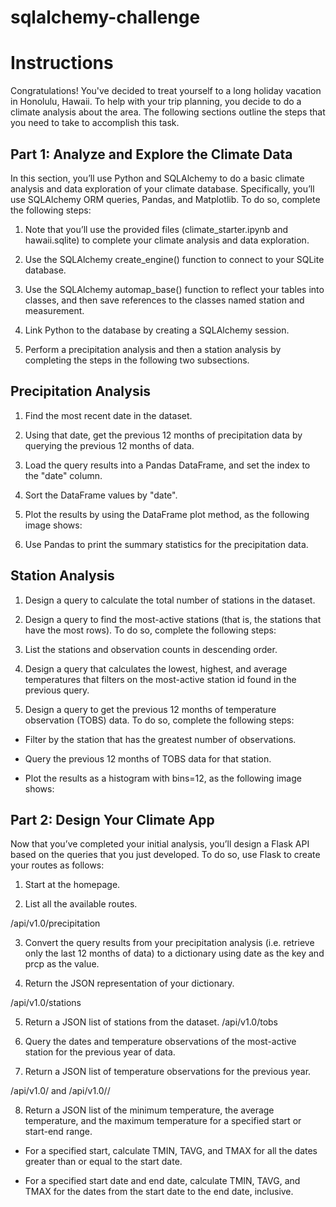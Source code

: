 # sqlalchemy-challenge

# Instructions
Congratulations! You've decided to treat yourself to a long holiday vacation in Honolulu, Hawaii. To help with your trip planning, you decide to do a climate analysis about the area. The following sections outline the steps that you need to take to accomplish this task.

## Part 1: Analyze and Explore the Climate Data
In this section, you’ll use Python and SQLAlchemy to do a basic climate analysis and data exploration of your climate database. Specifically, you’ll use SQLAlchemy ORM queries, Pandas, and Matplotlib. To do so, complete the following steps:

1. Note that you’ll use the provided files (climate_starter.ipynb and hawaii.sqlite) to complete your climate analysis and data exploration.

2. Use the SQLAlchemy create_engine() function to connect to your SQLite database.

3. Use the SQLAlchemy automap_base() function to reflect your tables into classes, and then save references to the classes named station and measurement.

4. Link Python to the database by creating a SQLAlchemy session.

5. Perform a precipitation analysis and then a station analysis by completing the steps in the following two subsections.

## Precipitation Analysis
1. Find the most recent date in the dataset.

2. Using that date, get the previous 12 months of precipitation data by querying the previous 12 months of data.

3. Load the query results into a Pandas DataFrame, and set the index to the "date" column.

4. Sort the DataFrame values by "date".

5. Plot the results by using the DataFrame plot method, as the following image shows:

6. Use Pandas to print the summary statistics for the precipitation data.

## Station Analysis
1. Design a query to calculate the total number of stations in the dataset.
2. Design a query to find the most-active stations (that is, the stations that have the most rows). To do so, complete the following steps:
3. List the stations and observation counts in descending order.

4. Design a query that calculates the lowest, highest, and average temperatures that filters on the most-active station id found in the previous query.

5. Design a query to get the previous 12 months of temperature observation (TOBS) data. To do so, complete the following steps:

- Filter by the station that has the greatest number of observations.

- Query the previous 12 months of TOBS data for that station.

- Plot the results as a histogram with bins=12, as the following image shows:

## Part 2: Design Your Climate App
Now that you’ve completed your initial analysis, you’ll design a Flask API based on the queries that you just developed. To do so, use Flask to create your routes as follows:


1. Start at the homepage.

2. List all the available routes.

/api/v1.0/precipitation

3. Convert the query results from your precipitation analysis (i.e. retrieve only the last 12 months of data) to a dictionary using date as the key and prcp as the value.

4. Return the JSON representation of your dictionary.

/api/v1.0/stations

5. Return a JSON list of stations from the dataset.
/api/v1.0/tobs

6. Query the dates and temperature observations of the most-active station for the previous year of data.

7. Return a JSON list of temperature observations for the previous year.

/api/v1.0/<start> and /api/v1.0/<start>/<end>

8. Return a JSON list of the minimum temperature, the average temperature, and the maximum temperature for a specified start or start-end range.

- For a specified start, calculate TMIN, TAVG, and TMAX for all the dates greater than or equal to the start date.

- For a specified start date and end date, calculate TMIN, TAVG, and TMAX for the dates from the start date to the end date, inclusive.
